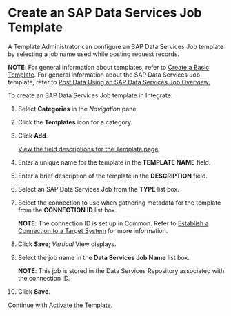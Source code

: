 # Create an SAP Data Services Job Template

A Template Administrator can configure an SAP Data Services Job template
by selecting a job name used while posting request records.

<span style="font-weight: bold;">NOTE</span>: For general information
about templates, refer to [Create a Basic
Template](Create_a_Basic_Template.htm). For general information about
the SAP Data Services Job template, refer to [Post Data Using an SAP
Data Services Job
Overview.](Post_Data_Using_an_SAP_Data_Services_Job_Overview.htm)

To create an SAP Data Services Job template in Integrate:

1.  Select <span style="font-weight: bold;">Categories</span> in the
    <span style="font-style: italic;">Navigation</span> pane.

2.  Click the <span style="font-weight: bold;">Templates</span> icon for
    a category.

3.  Click <span style="font-weight: bold;">Add</span>.
    
    [View the field descriptions for the Template
    page](../Page_Desc/Template_H.htm)

4.  Enter a unique name for the template in the
    <span style="font-weight: bold;">TEMPLATE NAME</span> field.

5.  Enter a brief description of the template in the
    <span style="font-weight: bold;">DESCRIPTION</span> field.

6.  Select an SAP Data Services Job from the
    <span style="font-weight: bold;">TYPE</span> list box.

7.  Select the connection to use when gathering metadata for the
    template from the <span style="font-weight: bold;">CONNECTION
    ID</span> list box.
    
    <span style="font-weight: bold;">NOTE</span>: The connection ID is
    set up in Common. Refer to [Establish a Connection to a Target
    System](../../Common/Use_Cases/Establish_a_Connection_to_a_target_system_Overview.htm)
    for more information.

8.  Click <span style="font-weight: bold;">Save</span>;
    <span style="font-style: italic;">Vertical</span> View displays.

9.  Select the job name in the <span style="font-weight: bold;">Data
    Services Job Name</span> list box.
    
    <span style="font-weight: bold;">NOTE</span>: This job is stored in
    the Data Services Repository associated with the connection ID.  

10. Click <span style="font-weight: bold;">Save</span>.

Continue with [Activate the Template](Activate_the_Template_DS_Job.htm).
